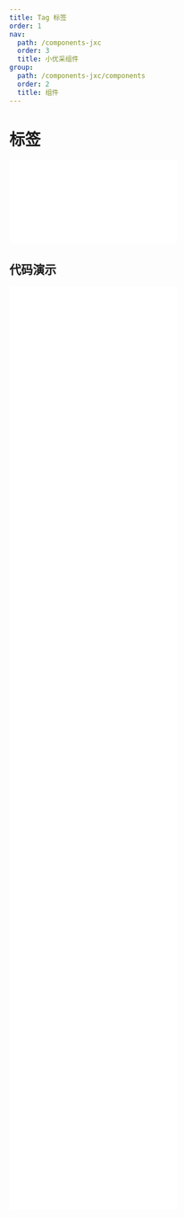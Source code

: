 ```yaml
---
title: Tag 标签
order: 1
nav:
  path: /components-jxc
  order: 3
  title: 小优采组件
group:
  path: /components-jxc/components
  order: 2
  title: 组件
---
```


# 标签

<div>
<embed src="@docs-common/tag/index.md"></embed>
</div>
        
## 代码演示

<Row gutter=8>

  <Col span=12>
    
  <div class="code-box"><embed src="@abiz-rc-jxc/tag/demo/basic-tag-jxc.md"></embed></div>
          
  <div class="code-box"><embed src="@abiz-rc-jxc/tag/demo/colorful-inverse-tag-jxc.md"></embed></div>
          
  <div class="code-box"><embed src="@abiz-rc-jxc/tag/demo/checkable-tag-jxc.md"></embed></div>
          
  <div class="code-box"><embed src="@abiz-rc-jxc/tag/demo/animation-tag-jxc.md"></embed></div>
          
  <div class="code-box"><embed src="@abiz-rc-jxc/tag/demo/status-tag-jxc.md"></embed></div>
          
  </Col>
          
  <Col span=12>
    
  <div class="code-box"><embed src="@abiz-rc-jxc/tag/demo/colorful-tag-jxc.md"></embed></div>
          
  <div class="code-box"><embed src="@abiz-rc-jxc/tag/demo/control-tag-jxc.md"></embed></div>
          
  <div class="code-box"><embed src="@abiz-rc-jxc/tag/demo/controlled-tag-jxc.md"></embed></div>
          
  <div class="code-box"><embed src="@abiz-rc-jxc/tag/demo/icon-tag-jxc.md"></embed></div>
          
  <div class="code-box"><embed src="@abiz-rc-jxc/tag/demo/customize-tag-jxc.md"></embed></div>
          
  </Col>
          
</Row>
        
<div><embed src="@docs-common/tag/index-api.md"></embed><div>
